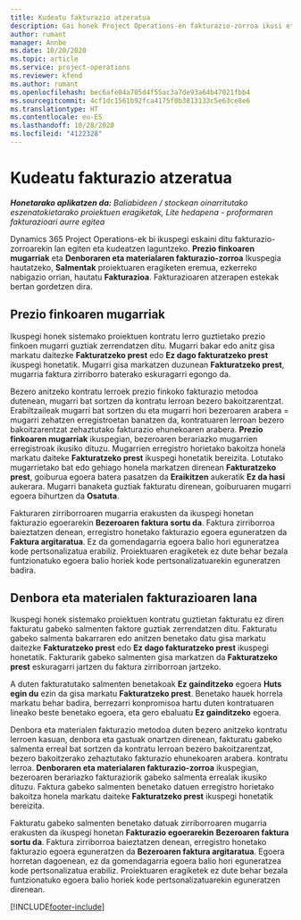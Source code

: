 ```yaml
---
title: Kudeatu fakturazio atzeratua
description: Gai honek Project Operations-en fakturazio-zorroa ikusi eta nola lan egin jakiteko informazioa eskaintzen du.
author: rumant
manager: Annbe
ms.date: 10/20/2020
ms.topic: article
ms.service: project-operations
ms.reviewer: kfend
ms.author: rumant
ms.openlocfilehash: bec6afe04a705d4f55ac3a7de93a64b47021fbb4
ms.sourcegitcommit: 4cf1dc1561b92fca4175f0b3813133c5e63ce8e6
ms.translationtype: HT
ms.contentlocale: eu-ES
ms.lasthandoff: 10/28/2020
ms.locfileid: "4122328"
---
```

# <a name="manage-the-billing-backlog"></a>Kudeatu fakturazio atzeratua

_**Honetarako aplikatzen da:** Baliabideen / stockean oinarritutako eszenatokietarako proiektuen eragiketak, Lite hedapena - proformaren fakturazioari aurre egitea_

Dynamics 365 Project Operations-ek bi ikuspegi eskaini ditu fakturazio-zorroarekin lan egiten eta kudeatzen laguntzeko. **Prezio finkoaren mugarriak** eta **Denboraren eta materialaren fakturazio-zorroa** Ikuspegia hautatzeko, **Salmentak** proiektuaren eragiketen eremua, ezkerreko nabigazio orrian, hautatu **Fakturazioa**. Fakturazioaren atzerapen estekak bertan gordetzen dira.

## <a name="fixed-price-milestones"></a>Prezio finkoaren mugarriak

Ikuspegi honek sistemako proiektuen kontratu lerro guztietako prezio finkoen mugarri guztiak zerrendatzen ditu. Mugarri bakar edo anitz gisa markatu daitezke **Fakturatzeko prest** edo **Ez dago fakturatzeko prest** ikuspegi honetatik. Mugarri gisa markatzen duzunean **Fakturatzeko prest**, mugarria faktura zirriborro baterako eskuragarri egongo da.

Bezero anitzeko kontratu lerroek prezio finkoko fakturazio metodoa dutenean, mugarri bat sortzen da kontratu lerroan bezero bakoitzarentzat. Erabiltzaileak mugarri bat sortzen du eta mugarri hori bezeroaren arabera = mugarri zehatzen erregistroetan banatzen da, kontratuaren lerroan bezero bakoitzarentzat zehaztutako fakturazio ehunekoaren arabera. **Prezio finkoaren mugarriak** ikuspegian, bezeroaren berariazko mugarrien erregistroak ikusiko dituzu. Mugarrien erregistro horietako bakoitza honela markatu daiteke **Fakturatzeko prest** ikuspegi honetatik bereizita. Lotutako mugarrietako bat edo gehiago honela markatzen direnean **Fakturatzeko prest**, goiburua egoera batera pasatzen da **Eraikitzen** aukeratik **Ez da hasi** aukerara. Mugarri banaketa guztiak fakturatu direnean, goiburuaren mugarri egoera bihurtzen da **Osatuta**.

Fakturaren zirriborroaren mugarria erakusten da ikuspegi honetan fakturazio egoerarekin **Bezeroaren faktura sortu da**. Faktura zirriborroa baieztatzen denean, erregistro honetako fakturazio egoera eguneratzen da **Faktura argitaratua**. Ez da gomendagarria egoera balio hori eguneratzea kode pertsonalizatua erabiliz. Proiektuaren eragiketek ez dute behar bezala funtzionatuko egoera balio horiek kode pertsonalizatuarekin eguneratzen badira.

## <a name="time-and-material-billing-backlog"></a>Denbora eta materialen fakturazioaren lana

Ikuspegi honek sistemako proiektuen kontratu guztietan fakturatu ez diren fakturatu gabeko salmenten faktore guztiak zerrendatzen ditu. Fakturatu gabeko salmenta bakarraren edo anitzen benetako datu gisa markatu daitezke **Fakturatzeko prest** edo **Ez dago fakturatzeko prest** ikuspegi honetatik. Fakturarik gabeko salmenten gisa markatzen da **Fakturatzeko prest** eskuragarri jartzen du faktura zirriborroan jartzeko.

A duten fakturatutako salmenten benetakoak **Ez gainditzeko** egoera **Huts egin du** ezin da gisa markatu **Fakturatzeko prest**. Benetako hauek horrela markatu behar badira, berrezarri konpromisoa hartu duten kontratuaren lineako beste benetako egoera, eta gero ebaluatu **Ez gainditzeko** egoera.

Denbora eta materialen fakturazio metodoa duten bezero anitzeko kontratu lerroen kasuan, denbora eta gastuak onartzen direnean, fakturatu gabeko salmenta erreal bat sortzen da kontratu lerroan bezero bakoitzarentzat, bezero bakoitzerako zehaztutako fakturazio ehunekoaren arabera. kontratu lerroa. **Denboraren eta materialaren fakturazio-zorroa** ikuspegian, bezeroaren berariazko fakturaziorik gabeko salmenta errealak ikusiko dituzu. Faktura gabeko salmenten benetako datuen erregistro horietako bakoitza honela markatu daiteke **Fakturatzeko prest** ikuspegi honetatik bereizita.

Fakturatu gabeko salmenten benetako datuak zirriborroaren mugarria erakusten da ikuspegi honetan **Fakturazio egoerarekin** **Bezeroaren faktura sortu da**. Faktura zirriborroa baieztatzen denean, erregistro honetako fakturazio egoera eguneratzen da **Bezeroaren faktura argitaratua**. Egoera horretan dagoenean, ez da gomendagarria egoera balio hori eguneratzea kode pertsonalizatua erabiliz. Proiektuaren eragiketek ez dute behar bezala funtzionatuko egoera balio horiek kode pertsonalizatuarekin eguneratzen direnean.


[!INCLUDE[footer-include](../includes/footer-banner.md)]